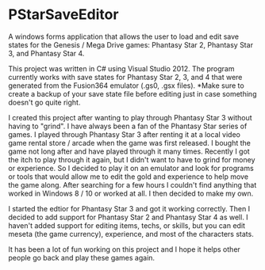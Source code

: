 # PStarSaveEditor

A windows forms application that allows the user to load and edit save states for the Genesis / Mega Drive games: Phantasy Star 2, Phantasy Star 3, and Phantasy Star 4.

This project was written in C# using Visual Studio 2012. The program currently works with save states for Phantasy Star 2, 3, and 4 that were generated from the Fusion364 emulator (.gs0, .gsx files). *Make sure to create a backup of your save state file before editing just in case something doesn't go quite right.

I created this project after wanting to play through Phantasy Star 3 without having to "grind". I have always been a fan of the Phantasy Star series of games. I played through Phantasy Star 3 after renting it at a local video game rental store / arcade when the game was first released. I bought the game not long after and have played through it many times. Recently I got the itch to play through it again, but I didn't want to have to grind for money or experience. So I decided to play it on an emulator and look for programs or tools that would allow me to edit the gold and experience to help move the game along. After searching for a few hours I couldn't find anything that worked in Windows 8 / 10 or worked at all. I then decided to make my own.

I started the edtior for Phantasy Star 3 and got it working correctly. Then I decided to add support for Phantasy Star 2 and Phantasy Star 4 as well. I haven't added support for editing items, techs, or skills, but you can edit meseta (the game currency), experience, and most of the characters stats.

It has been a lot of fun working on this project and I hope it helps other people go back and play these games again.
